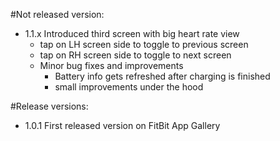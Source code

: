 #Not released version:
- 1.1.x Introduced third screen with big heart rate view
  - tap on LH screen side to toggle to previous screen
  - tap on RH screen side to toggle to next screen
  - Minor bug fixes and improvements
    - Battery info gets refreshed after charging is finished
    - small improvements under the hood

#Release versions:
- 1.0.1 First released version on FitBit App Gallery
